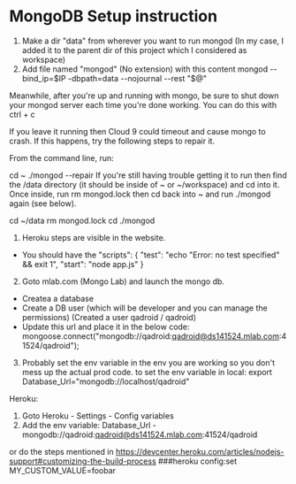MongoDB Setup instruction
=========================


1. Make a dir "data" from wherever you want to run mongod (In my case, I added it to the parent dir of this project which I considered as workspace)
2. Add file named "mongod" (No extension) with this content
mongod --bind_ip=$IP -dbpath=data --nojournal --rest "$@"



Meanwhile, after you're up and running with mongo, be sure to shut down your mongod server each time you're done working. You can do this with ctrl + c 

If you leave it running then Cloud 9 could timeout and cause mongo to crash. If this happens, try the following steps to repair it. 

From the command line, run:

cd ~
./mongod --repair
If you're still having trouble getting it to run then find the /data directory (it should be inside of ~ or ~/workspace) and cd into it. Once inside, run rm mongod.lock then cd back into ~ and run ./mongod again (see below).

cd ~/data
rm mongod.lock
cd
./mongod





1. Heroku steps are visible in the website.
- You should have the
"scripts": {
    "test": "echo \"Error: no test specified\" && exit 1",
    "start": "node app.js"
 }

 2. Goto mlab.com (Mongo Lab) and launch the mongo db.
 - Createa a database
 - Create a DB user (which will be developer and you can manage the permissions)
(Created a user qadroid / qadroid)
- Update this url and place it in the below code:
mongoose.connect("mongodb://qadroid:qadroid@ds141524.mlab.com:41524/qadroid");

3. Probably set the env variable in the env you are working so you don't mess up the actual prod code.
to set the env variable in local:
export Database_Url="mongodb://localhost/qadroid" 

Heroku:
1. Goto Heroku - Settings - Config variables
2. Add the env variable:
Database_Url - mongodb://qadroid:qadroid@ds141524.mlab.com:41524/qadroid

or do the steps mentioned in https://devcenter.heroku.com/articles/nodejs-support#customizing-the-build-process
###heroku config:set MY_CUSTOM_VALUE=foobar
